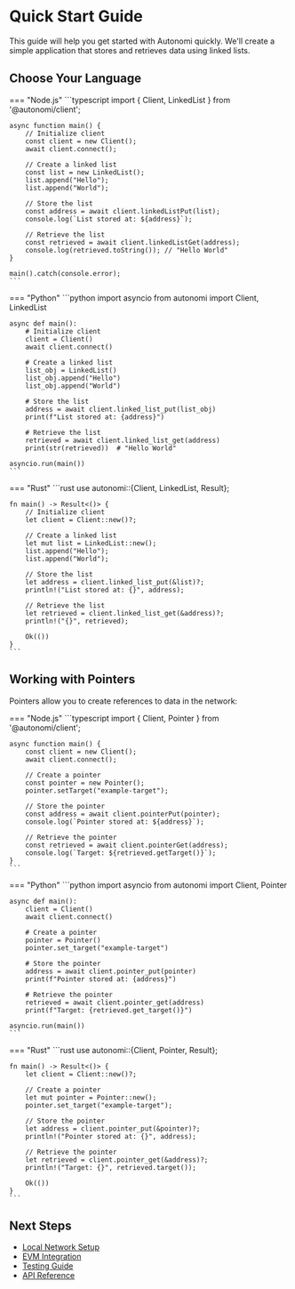 # Quick Start Guide

This guide will help you get started with Autonomi quickly. We'll create a simple application that stores and retrieves data using linked lists.

## Choose Your Language

=== "Node.js"
    ```typescript
    import { Client, LinkedList } from '@autonomi/client';

    async function main() {
        // Initialize client
        const client = new Client();
        await client.connect();
        
        // Create a linked list
        const list = new LinkedList();
        list.append("Hello");
        list.append("World");
        
        // Store the list
        const address = await client.linkedListPut(list);
        console.log(`List stored at: ${address}`);
        
        // Retrieve the list
        const retrieved = await client.linkedListGet(address);
        console.log(retrieved.toString()); // "Hello World"
    }
    
    main().catch(console.error);
    ```

=== "Python"
    ```python
    import asyncio
    from autonomi import Client, LinkedList

    async def main():
        # Initialize client
        client = Client()
        await client.connect()
        
        # Create a linked list
        list_obj = LinkedList()
        list_obj.append("Hello")
        list_obj.append("World")
        
        # Store the list
        address = await client.linked_list_put(list_obj)
        print(f"List stored at: {address}")
        
        # Retrieve the list
        retrieved = await client.linked_list_get(address)
        print(str(retrieved))  # "Hello World"
    
    asyncio.run(main())
    ```

=== "Rust"
    ```rust
    use autonomi::{Client, LinkedList, Result};

    fn main() -> Result<()> {
        // Initialize client
        let client = Client::new()?;
        
        // Create a linked list
        let mut list = LinkedList::new();
        list.append("Hello");
        list.append("World");
        
        // Store the list
        let address = client.linked_list_put(&list)?;
        println!("List stored at: {}", address);
        
        // Retrieve the list
        let retrieved = client.linked_list_get(&address)?;
        println!("{}", retrieved);
        
        Ok(())
    }
    ```

## Working with Pointers

Pointers allow you to create references to data in the network:

=== "Node.js"
    ```typescript
    import { Client, Pointer } from '@autonomi/client';

    async function main() {
        const client = new Client();
        await client.connect();
        
        // Create a pointer
        const pointer = new Pointer();
        pointer.setTarget("example-target");
        
        // Store the pointer
        const address = await client.pointerPut(pointer);
        console.log(`Pointer stored at: ${address}`);
        
        // Retrieve the pointer
        const retrieved = await client.pointerGet(address);
        console.log(`Target: ${retrieved.getTarget()}`);
    }
    ```

=== "Python"
    ```python
    import asyncio
    from autonomi import Client, Pointer

    async def main():
        client = Client()
        await client.connect()
        
        # Create a pointer
        pointer = Pointer()
        pointer.set_target("example-target")
        
        # Store the pointer
        address = await client.pointer_put(pointer)
        print(f"Pointer stored at: {address}")
        
        # Retrieve the pointer
        retrieved = await client.pointer_get(address)
        print(f"Target: {retrieved.get_target()}")
    
    asyncio.run(main())
    ```

=== "Rust"
    ```rust
    use autonomi::{Client, Pointer, Result};

    fn main() -> Result<()> {
        let client = Client::new()?;
        
        // Create a pointer
        let mut pointer = Pointer::new();
        pointer.set_target("example-target");
        
        // Store the pointer
        let address = client.pointer_put(&pointer)?;
        println!("Pointer stored at: {}", address);
        
        // Retrieve the pointer
        let retrieved = client.pointer_get(&address)?;
        println!("Target: {}", retrieved.target());
        
        Ok(())
    }
    ```

## Next Steps

- [Local Network Setup](../guides/local_network.md)
- [EVM Integration](../guides/evm_integration.md)
- [Testing Guide](../guides/testing_guide.md)
- [API Reference](../api/nodejs/README.md)
